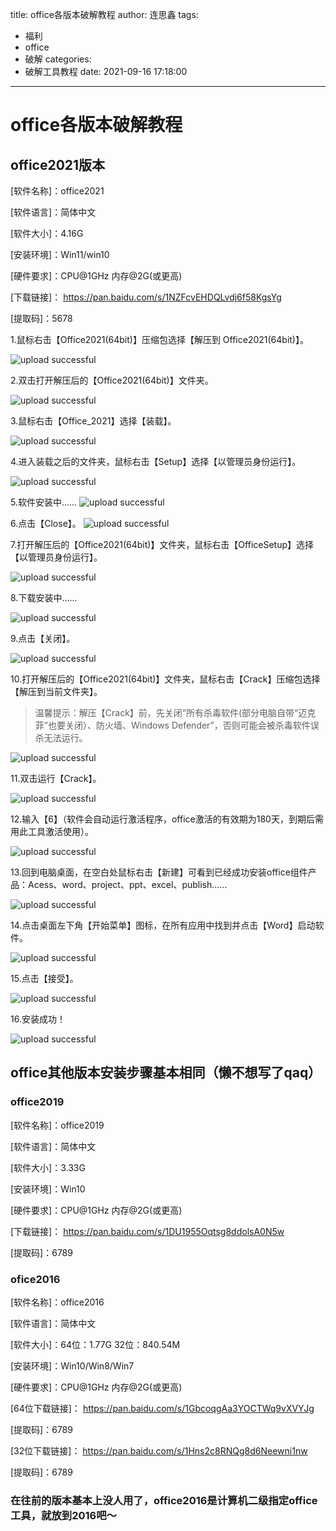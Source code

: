 title: office各版本破解教程
author: 连思鑫
tags:
  - 福利
  - office
  - 破解
categories:
  - 破解工具教程
date: 2021-09-16 17:18:00
---
# office各版本破解教程

## office2021版本
[软件名称]：office2021

[软件语言]：简体中文

[软件大小]：4.16G

[安装环境]：Win11/win10

[硬件要求]：CPU@1GHz 内存@2G(或更高)

[下载链接]：
https://pan.baidu.com/s/1NZFcvEHDQLvdj6f58KgsYg

[提取码]：5678

1.鼠标右击【Office2021(64bit)】压缩包选择【解压到 Office2021(64bit)】。

![upload successful](/images/image001.png)

2.双击打开解压后的【Office2021(64bit)】文件夹。

![upload successful](/images/image002.png)

3.鼠标右击【Office_2021】选择【装载】。

![upload successful](/images/image003.png)

4.进入装载之后的文件夹，鼠标右击【Setup】选择【以管理员身份运行】。

![upload successful](/images/image004.png)

5.软件安装中……
![upload successful](/images/0005.png)

6.点击【Close】。
![upload successful](/images/0006.png)

7.打开解压后的【Office2021(64bit)】文件夹，鼠标右击【OfficeSetup】选择【以管理员身份运行】。

![upload successful](/images/0007.png)

8.下载安装中……

![upload successful](/images/0008.png)

9.点击【关闭】。

![upload successful](/images/0009.png)

10.打开解压后的【Office2021(64bit)】文件夹，鼠标右击【Crack】压缩包选择【解压到当前文件夹】。
>温馨提示：解压【Crack】前，先关闭“所有杀毒软件(部分电脑自带“迈克菲”也要关闭）、防火墙、Windows Defender”，否则可能会被杀毒软件误杀无法运行。

![upload successful](/images/0010.png)

11.双击运行【Crack】。

![upload successful](/images/0011.png)

12.输入【6】（软件会自动运行激活程序，office激活的有效期为180天，到期后需用此工具激活使用）。

![upload successful](/images/0012.png)

13.回到电脑桌面，在空白处鼠标右击【新建】可看到已经成功安装office组件产品：Acess、word、project、ppt、excel、publish……

![upload successful](/images/0013.png)

14.点击桌面左下角【开始菜单】图标，在所有应用中找到并点击【Word】启动软件。

![upload successful](/images/0014.png)

15.点击【接受】。

![upload successful](/images/0015.png)

16.安装成功！

![upload successful](/images/0016.png)

## office其他版本安装步骤基本相同（懒不想写了qaq）

### office2019

[软件名称]：office2019

[软件语言]：简体中文 

[软件大小]：3.33G

[安装环境]：Win10

[硬件要求]：CPU@1GHz 内存@2G(或更高)

[下载链接]：
https://pan.baidu.com/s/1DU1955Oqtsg8ddolsA0N5w

[提取码]：6789

### ofice2016

[软件名称]：office2016

[软件语言]：简体中文 

[软件大小]：64位：1.77G 32位：840.54M

[安装环境]：Win10/Win8/Win7﻿﻿﻿

[硬件要求]：CPU@1GHz 内存@2G(或更高)

[64位下载链接]：
https://pan.baidu.com/s/1GbcoqgAa3YOCTWq9vXVYJg

[提取码]：6789

[32位下载链接]：
https://pan.baidu.com/s/1Hns2c8RNQg8d6Neewni1nw

[提取码]：6789

### 在往前的版本基本上没人用了，office2016是计算机二级指定office工具，就放到2016吧～